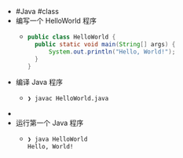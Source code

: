 - #Java #class
- 编写一个 HelloWorld 程序
	- ```java
	  public class HelloWorld {
	   	public static void main(String[] args) {
	       	System.out.println("Hello, World!");
	   	}
	  }
	  ```
- 编译 Java 程序
	- ```bash
	  ❯ javac HelloWorld.java 
	  ```
-
- 运行第一个 Java 程序
	- ```bash
	  ❯ java HelloWorld 
	  Hello, World!
	  ```